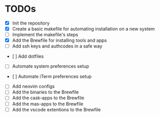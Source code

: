 # TODOs

- [x] Init the repository
- [x] Create a basic makefile for automating installation on a new system
- [ ] Implement the makefile's steps
- [x] Add the Brewfile for installing tools and apps
- [ ] Add ssh keys and authcodes in a safe way
- [ ] Add dotfiles
- [ ] Automate system preferences setup
- [ ] Automate iTerm preferences setup
- [ ] Add neovim configs
- [ ] Add the binaries to the Brewfile
- [ ] Add the cask-apps to the Brewfile
- [ ] Add the mas-apps to the Brewfile
- [ ] Add the vscode extentions to the Brewfile
